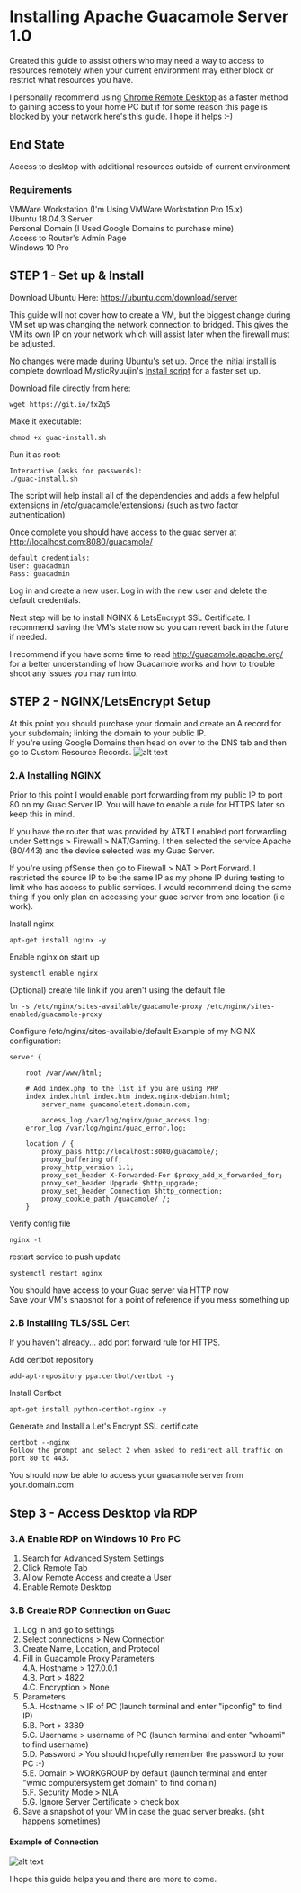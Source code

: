 # Installing Apache Guacamole Server 1.0

Created this guide to assist others who may need a way to access to resources remotely when your current environment may either block or restrict what resources you have.

I personally recommend using [Chrome Remote Desktop](https://remotedesktop.google.com/) as a faster method to gaining access to your home PC but if for some reason this page is blocked by your network here's this guide. I hope it helps :-)

## End State
Access to desktop with additional resources outside of current environment

### Requirements
VMWare Workstation (I'm Using VMWare Workstation Pro 15.x) \
Ubuntu 18.04.3 Server \
Personal Domain (I Used Google Domains to purchase mine) \
Access to Router's Admin Page \
Windows 10 Pro

## STEP 1 - Set up & Install
Download Ubuntu Here: https://ubuntu.com/download/server

This guide will not cover how to create a VM, but the biggest change during VM set up was changing the network connection to bridged. This gives the VM its own IP on your network which will assist later when the firewall must be adjusted.

No changes were made during Ubuntu's set up. Once the initial install is complete download MysticRyuujin's [Install script](https://github.com/MysticRyuujin/guac-install) for a faster set up.

Download file directly from here:
```
wget https://git.io/fxZq5
```
Make it executable:
```
chmod +x guac-install.sh
```
Run it as root:
```
Interactive (asks for passwords):
./guac-install.sh
```
The script will help install all of the dependencies and adds a few helpful extensions in /etc/guacamole/extensions/ (such as two factor authentication)

Once complete you should have access to the guac server at http://localhost.com:8080/guacamole/
```
default credentials:
User: guacadmin
Pass: guacadmin
```
Log in and create a new user. Log in with the new user and delete the default credentials.

Next step will be to install NGINX & LetsEncrypt SSL Certificate. I recommend saving the VM's state now so you can revert back in the future if needed.  

I recommend if you have some time to read http://guacamole.apache.org/ for a better understanding of how Guacamole works and how to trouble shoot any issues you may run into.

## STEP 2 - NGINX/LetsEncrypt Setup

At this point you should purchase your domain and create an A record for your subdomain; linking the domain to your public IP. \
If you're using Google Domains then head on over to the DNS tab and then go to Custom Resource Records.
![alt text](https://github.com/colombianchild/Home-Labs/blob/master/Guac%20Server/DNS%20Snapshot.png "DNS Snapshot")

### 2.A Installing NGINX

Prior to this point I would enable port forwarding from my public IP to port 80 on my Guac Server IP. You will have to enable a rule for HTTPS later so keep this in mind.

If you have the router that was provided by AT&T I enabled port forwarding under Settings > Firewall > NAT/Gaming. I then selected the service Apache (80/443) and the device selected was my Guac Server.

If you're using pfSense then go to Firewall > NAT > Port Forward. I restricted the source IP to be the same IP as my phone IP during testing to limit who has access to public services. I would recommend doing the same thing if you only plan on accessing your guac server from one location (i.e work).

Install nginx
```
apt-get install nginx -y
```

Enable nginx on start up
```
systemctl enable nginx
```

(Optional) create file link if you aren't using the default file
```
ln -s /etc/nginx/sites-available/guacamole-proxy /etc/nginx/sites-enabled/guacamole-proxy
```

Configure /etc/nginx/sites-available/default
Example of my NGINX configuration:

```
server {

	root /var/www/html;

	# Add index.php to the list if you are using PHP
	index index.html index.htm index.nginx-debian.html;
        server_name guacamoletest.domain.com;

        access_log /var/log/nginx/guac_access.log;
	error_log /var/log/nginx/guac_error.log;

	location / {
		proxy_pass http://localhost:8080/guacamole/;
		proxy_buffering off;
		proxy_http_version 1.1;
		proxy_set_header X-Forwarded-For $proxy_add_x_forwarded_for;
		proxy_set_header Upgrade $http_upgrade;
		proxy_set_header Connection $http_connection;
		proxy_cookie_path /guacamole/ /;
	}
```
Verify config file
```
nginx -t
```

restart service to push update
```
systemctl restart nginx
```

You should have access to your Guac server via HTTP now \
Save your VM's snapshot for a point of reference if you mess something up

### 2.B Installing TLS/SSL Cert

If you haven't already... add port forward rule for HTTPS.

Add certbot repository
```
add-apt-repository ppa:certbot/certbot -y
```

Install Certbot
```
apt-get install python-certbot-nginx -y
```

Generate and Install a Let's Encrypt SSL certificate
```
certbot --nginx
Follow the prompt and select 2 when asked to redirect all traffic on port 80 to 443.
```

You should now be able to access your guacamole server from your.domain.com  

## Step 3 - Access Desktop via RDP

### 3.A Enable RDP on Windows 10 Pro PC
1. Search for Advanced System Settings
2. Click Remote Tab
3. Allow Remote Access and create a User
4. Enable Remote Desktop

### 3.B Create RDP Connection on Guac
1. Log in and go to settings
2. Select connections > New Connection
3. Create Name, Location, and Protocol
4. Fill in Guacamole Proxy Parameters  
  4.A. Hostname > 127.0.0.1 \
  4.B. Port > 4822 \
  4.C. Encryption > None
5. Parameters \
  5.A. Hostname > IP of PC (launch terminal and enter "ipconfig" to find IP) \
  5.B. Port > 3389 \
  5.C. Username > username of PC (launch terminal and enter "whoami" to find username) \
  5.D. Password > You should hopefully remember the password to your PC :-) \
  5.E. Domain > WORKGROUP by default (launch terminal and enter "wmic computersystem get domain" to find domain) \
  5.F. Security Mode > NLA \
  5.G. Ignore Server Certificate > check box
6. Save a snapshot of your VM in case the guac server breaks. (shit happens sometimes)

#### Example of Connection
![alt text](https://github.com/colombianchild/Home-Labs/blob/master/Guac%20Server/Guac%20Connection%20Snapshot.png "Guac Snapshot")


I hope this guide helps you and there are more to come.

